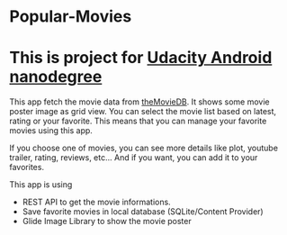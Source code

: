 # Popular-Movies

This is project for [Udacity Android nanodegree](https://www.udacity.com/course/android-developer-nanodegree-by-google--nd801)
====================================================


This app fetch the movie data from [theMovieDB](www.themoviedb.org).
It shows some movie poster image as grid view.
You can select the movie list based on latest, rating or your favorite.
This means that you can manage your favorite movies using this app.

If you choose one of movies, you can see more details like plot, youtube trailer, rating, reviews, etc...
And if you want, you can add it to your favorites.

This app is using 
  - REST API to get the movie informations.
  - Save favorite movies in local database (SQLite/Content Provider)
  - Glide Image Library to show the movie poster
